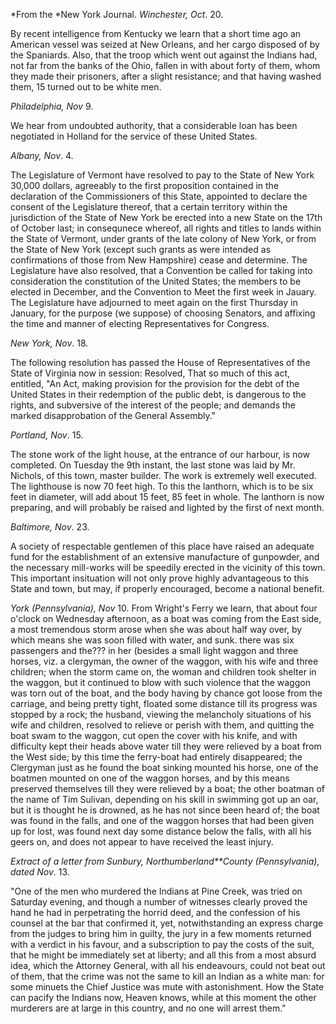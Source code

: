 *From the *New York Journal. *Winchester, Oct*. 20.By recent intelligence from Kentucky we learn that a short time ago an American vessel was seized at New Orleans, and her cargo disposed of by the Spaniards. Also, that the troop which went out against the Indians had, not far from the banks of the Ohio, fallen in with about forty of them, whom they made their prisoners, after a slight resistance; and that having washed them, 15 turned out to be white men.*Philadelphia, Nov*  9.We hear from undoubted authority, that a considerable loan has been negotiated in Holland for the service of these United States.*Albany, Nov*. 4.The Legislature of Vermont have resolved to pay to the State of New York 30,000 dollars, agreeably to the first proposition contained in the declaration of the Commissioners of this State, appointed to declare the consent of the Legislature thereof, that a certain territory within the jurisdiction of the State of New York be erected into a new State on the 17th of October last; in consequnece whereof, all rights and titles to lands within the State of Vermont, under grants of the late colony of New York, or from the State of New York (except such grants as were intended as confirmations of those from New Hampshire) cease and determine. The Legislature have also resolved, that a Convention be called for taking into consideration the constitution of the United States; the members to be elected in December, and the Convention to Meet the first week in Jauary. The Legislature have adjourned to meet again on the first Thursday in January, for the purpose (we suppose) of choosing Senators, and affixing the time and manner of electing Representatives for Congress.*New York, Nov*. 18.The following resolution has passed the House of Representatives of the State of Virginia now in session: Resolved, That so much of this act, entitled, "An Act, making provision for the provision for the debt of the United States in their redemption of the public debt, is dangerous to the rights, and subversive of the interest of the people; and demands the marked disapprobation of the General Assembly."*Portland, Nov*. 15.The stone work of the light house, at the entrance of our harbour, is now completed. On Tuesday the 9th instant, the last stone was laid by Mr. Nichols, of this town, master builder. The work is extremely well executed. The lighthouse is now 70 feet high. To this the lanthorn, which is to be six feet in diameter, will add about 15 feet, 85 feet in whole. The lanthorn is now preparing, and will probably be raised and lighted by the first of next month.*Baltimore, Nov*. 23.A society of respectable gentlemen of this place have raised an adequate fund for the establishment of an extensive manufacture of gunpowder, and the necessary mill-works will be speedily erected in the vicinity of this town. This important insituation will not only prove highly advantageous to this State and town, but may, if properly encouraged, become a national benefit.*York (Pennsylvania), Nov*  10. From Wright's Ferry we learn, that about four o'clock on Wednesday afternoon, as a boat was coming from the East side, a most tremendous storm arose when she was about half way over, by which means she was soon filled with water, and sunk. there was six passengers and the??? in her (besides a small light waggon and three horses, viz. a clergyman, the owner of the waggon, with his wife and three children; when the storm came on, the woman and children took shelter in the waggon, but it continued to blow with such violence that the waggon was torn out of the boat, and the body having by chance got loose from the carriage, and being pretty tight, floated some distance till its progress was stopped by a rock; the husband, viewing the melancholy situations of his wife and children, resolved to relieve or perish with them, and quitting the boat swam to the waggon, cut open the cover with his knife, and with difficulty kept their heads above water till they were relieved by a boat from the West side; by this time the ferry-boat had entirely disappeared; the Clergyman just as he found the boat sinking mounted his horse, one of the boatmen mounted on one of the waggon horses, and by this means preserved themselves till they were relieved by a boat; the other boatman of the name of Tim Sulivan, depending on his skill in swimming got up an oar, but it is thought he is drowned, as he has not since been heard of; the boat was found in the falls, and one of the waggon horses that had been given up for lost, was found next day some distance below the falls, with all his geers on, and does not appear to have received the least injury.*Extract of a letter from Sunbury, Northumberland**County (Pennsylvania), dated Nov*. 13."One of the men who murdered the Indians at Pine Creek, was tried on Saturday evening, and though a number of witnesses clearly proved the hand he had in perpetrating the horrid deed, and the confession of his counsel at the bar that confirmed it, yet, notwithstanding an express charge from the judges to bring him in guilty, the jury in a few moments returned with a verdict in his favour, and a subscription to pay the costs of the suit, that he might be immediately set at liberty; and all this from a most absurd idea, which the Attorney General, with all his endeavours, could not beat out of them, that the crime was not the same to kill an Indian as a white man: for some minuets the Chief Justice was mute with astonishment. How the State can pacify the Indians now, Heaven knows, while at this moment the other murderers are at large in this country, and no one will arrest them."